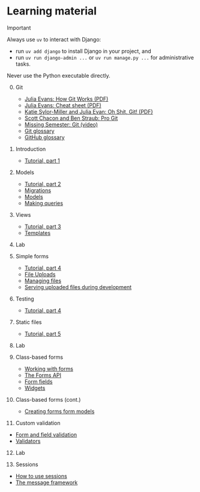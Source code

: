 # Learning material

> [!IMPORTANT]
> Always use `uv` to interact with Django:
>
> - run `uv add django` to install Django in your project, and
> - run `uv run django-admin ...` or `uv run manage.py ...` for
>   administrative tasks.
>
> Never use the Python executable directly.

0. Git
   - [Julia Evans: How Git Works (PDF)](https://drive.google.com/file/d/1lfQEi8o9xMfyI6AA4X_TnraKxwXQADvH/view?usp=share_link)
   - [Julia Evans: Cheat sheet (PDF)](https://drive.google.com/file/d/1u1n4UN_-SsZWt9eWqROAmFhZIFcrFeix/view?usp=share_link)
   - [Katie Sylor-Miller and Julia Evan: Oh Shit, Git! (PDF)](https://drive.google.com/file/d/1P9rQVU_oSVX3oXs8O8ZZqlaMXdADZ3V_/view?usp=share_link)
   - [Scott Chacon and Ben Straub: Pro Git](https://git-scm.com/book/en/v2)
   - [Missing Semester: Git (video)](https://missing.csail.mit.edu/2020/version-control/)
   - [Git glossary](https://git-scm.com/docs/gitglossary)
   - [GitHub glossary](https://docs.github.com/en/get-started/learning-about-github/github-glossary)

1. Introduction
   - [Tutorial, part 1](https://docs.djangoproject.com/en/5.2/intro/tutorial01/)

2. Models
   - [Tutorial, part 2](https://docs.djangoproject.com/en/5.2/intro/tutorial02/)
   - [Migrations](https://docs.djangoproject.com/en/5.2/topics/migrations/)
   - [Models](https://docs.djangoproject.com/en/5.2/topics/db/models/)
   - [Making queries](https://docs.djangoproject.com/en/5.2/topics/db/queries/)

3. Views
   - [Tutorial, part 3](https://docs.djangoproject.com/en/5.2/intro/tutorial03/)
   - [Templates](https://docs.djangoproject.com/en/5.2/topics/templates/)

4. Lab

5. Simple forms
   - [Tutorial, part 4](https://docs.djangoproject.com/en/5.2/intro/tutorial04/)
   - [File Uploads](https://docs.djangoproject.com/en/5.2/topics/http/file-uploads/)
   - [Managing files](https://docs.djangoproject.com/en/5.2/topics/files/)
   - [Serving uploaded files during development](https://docs.djangoproject.com/en/5.2/howto/static-files/#serving-uploaded-files-in-development)

6. Testing
   - [Tutorial, part 4](https://docs.djangoproject.com/en/5.2/intro/tutorial05/)

7. Static files
   - [Tutorial, part 5](https://docs.djangoproject.com/en/5.2/intro/tutorial06/)

8. Lab

9. Class-based forms
   - [Working with forms](https://docs.djangoproject.com/en/5.2/topics/forms/)
   - [The Forms API](https://docs.djangoproject.com/en/5.2/ref/forms/api/)
   - [Form fields](https://docs.djangoproject.com/en/5.2/ref/forms/fields/)
   - [Widgets](https://docs.djangoproject.com/en/5.2/ref/forms/widgets/#django.forms.TextInput)

10. Class-based forms (cont.)
    - [Creating forms form models](https://docs.djangoproject.com/en/5.2/topics/forms/modelforms/)

11. Custom validation

- [Form and field validation](https://docs.djangoproject.com/en/5.2/ref/forms/validation/)
- [Validators](https://docs.djangoproject.com/en/5.2/ref/validators/)

12. Lab

13. Sessions

- [How to use sessions](https://docs.djangoproject.com/en/5.2/topics/http/sessions/)
- [The message framework](https://docs.djangoproject.com/en/5.2/ref/contrib/messages/)
